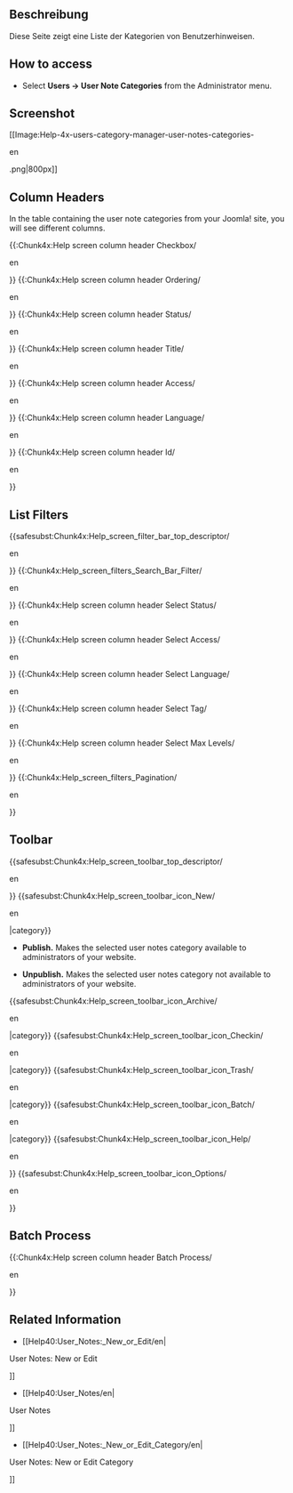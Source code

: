 <!-- Display title: User Notes: Categories -->

## Beschreibung

Diese Seite zeigt eine Liste der Kategorien von Benutzerhinweisen.

## How to access

- Select **Users **→** User Note Categories** from the Administrator
  menu.

## Screenshot

\[\[Image:Help-4x-users-category-manager-user-notes-categories-

en

.png\|800px\]\]

## Column Headers

In the table containing the user note categories from your Joomla! site,
you will see different columns.

{{:Chunk4x:Help screen column header Checkbox/

en

}} {{:Chunk4x:Help screen column header Ordering/

en

}} {{:Chunk4x:Help screen column header Status/

en

}} {{:Chunk4x:Help screen column header Title/

en

}} {{:Chunk4x:Help screen column header Access/

en

}} {{:Chunk4x:Help screen column header Language/

en

}} {{:Chunk4x:Help screen column header Id/

en

}}

## List Filters

{{safesubst:Chunk4x:Help_screen_filter_bar_top_descriptor/

en

}} {{:Chunk4x:Help_screen_filters_Search_Bar_Filter/

en

}} {{:Chunk4x:Help screen column header Select Status/

en

}} {{:Chunk4x:Help screen column header Select Access/

en

}} {{:Chunk4x:Help screen column header Select Language/

en

}} {{:Chunk4x:Help screen column header Select Tag/

en

}} {{:Chunk4x:Help screen column header Select Max Levels/

en

}} {{:Chunk4x:Help_screen_filters_Pagination/

en

}}

## Toolbar

{{safesubst:Chunk4x:Help_screen_toolbar_top_descriptor/

en

}} {{safesubst:Chunk4x:Help_screen_toolbar_icon_New/

en

\|category}}

- **Publish.** Makes the selected user notes category available to
  administrators of your website.

<!-- -->

- **Unpublish.** Makes the selected user notes category not available to
  administrators of your website.

{{safesubst:Chunk4x:Help_screen_toolbar_icon_Archive/

en

\|category}} {{safesubst:Chunk4x:Help_screen_toolbar_icon_Checkin/

en

\|category}} {{safesubst:Chunk4x:Help_screen_toolbar_icon_Trash/

en

\|category}} {{safesubst:Chunk4x:Help_screen_toolbar_icon_Batch/

en

\|category}} {{safesubst:Chunk4x:Help_screen_toolbar_icon_Help/

en

}} {{safesubst:Chunk4x:Help_screen_toolbar_icon_Options/

en

}}

## Batch Process

{{:Chunk4x:Help screen column header Batch Process/

en

}}

## Related Information

- \[\[Help40:User_Notes:\_New_or_Edit/en\|

User Notes: New or Edit

\]\]

- \[\[Help40:User_Notes/en\|

User Notes

\]\]

- \[\[Help40:User_Notes:\_New_or_Edit_Category/en\|

User Notes: New or Edit Category

\]\]
